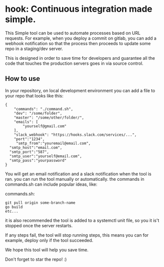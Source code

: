 # hook: Continuous integration made simple.

This Simple tool can be used to automate processes based on URL requests.
For example, when you deploy a commit on gitlab, you can add a webhook notification
so that the process then proceeds to update some repo in a staging/dev server.

This is designed in order to save time for developers and guarantee all the code
that touches the production servers goes in via source control.


## How to use

In your repository, on local development environment you can add a file to your repo that looks like this:


```
{
    "commands": "./command.sh",
    "dev": "/some/folder",
    "master": "/some/other/folder/",
    "emails": [
        "yourself@gmail.com"
    ],
    "slack_webhook": "https://hooks.slack.com/services/...",
    "port":"1234",
     "smtp_from":"youremail@email.com",
  "smtp_host":"email.com",
  "smtp_port":"587",
  "smtp_user":"yourself@email.com",
  "smtp_pass":"yourpassword"
}
```

You will get an email notification and a slack notification when the tool is ran.
you can run the tool manually or automatically.
the commands in commands.sh can include popular ideas, like:

commands.sh:
```
git pull origin some-branch-name
go build
etc...
```

it is also recommended the tool is added to a systemctl unit file, so
you it is't stopped once the server restarts.

If any steps fail, the tool will stop running steps, this means 
you can for example, deploy only if the tool succeeded.

We hope this tool will help you save time.

Don't forget to star the repo! :)

